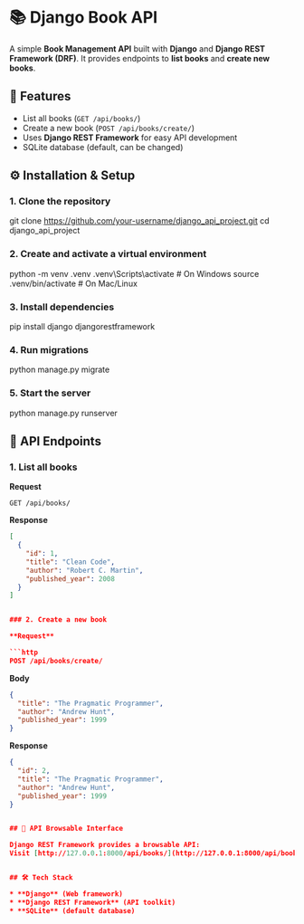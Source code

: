 # 📚 Django Book API

A simple **Book Management API** built with **Django** and **Django REST Framework (DRF)**.
It provides endpoints to **list books** and **create new books**.

## 🚀 Features

* List all books (`GET /api/books/`)
* Create a new book (`POST /api/books/create/`)
* Uses **Django REST Framework** for easy API development
* SQLite database (default, can be changed)

## ⚙️ Installation & Setup

### 1. Clone the repository

git clone https://github.com/your-username/django_api_project.git
cd django_api_project

### 2. Create and activate a virtual environment

python -m venv .venv
.venv\Scripts\activate   # On Windows
source .venv/bin/activate  # On Mac/Linux

### 3. Install dependencies

pip install django djangorestframework

### 4. Run migrations

python manage.py migrate

### 5. Start the server

python manage.py runserver

## 📖 API Endpoints

### 1. List all books

**Request**

```http
GET /api/books/
```

**Response**

```json
[
  {
    "id": 1,
    "title": "Clean Code",
    "author": "Robert C. Martin",
    "published_year": 2008
  }
]


### 2. Create a new book

**Request**

```http
POST /api/books/create/
```

**Body**

```json
{
  "title": "The Pragmatic Programmer",
  "author": "Andrew Hunt",
  "published_year": 1999
}
```

**Response**

```json
{
  "id": 2,
  "title": "The Pragmatic Programmer",
  "author": "Andrew Hunt",
  "published_year": 1999
}


## 📑 API Browsable Interface

Django REST Framework provides a browsable API:
Visit [http://127.0.0.1:8000/api/books/](http://127.0.0.1:8000/api/books/) in your browser to interact with the API.


## 🛠️ Tech Stack

* **Django** (Web framework)
* **Django REST Framework** (API toolkit)
* **SQLite** (default database)
